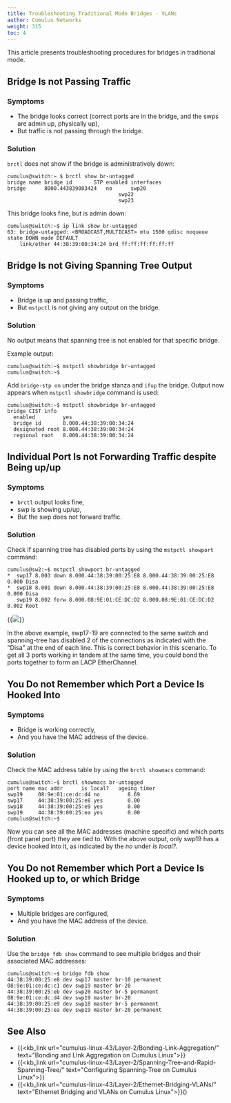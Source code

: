 ```yaml
---
title: Troubleshooting Traditional Mode Bridges - VLANs
author: Cumulus Networks
weight: 315
toc: 4
---
```


This article presents troubleshooting procedures for bridges in traditional mode.

## Bridge Is not Passing Traffic

### Symptoms

- The bridge looks correct (correct ports are in the bridge, and the swps are admin up, physically up),
- But traffic is not passing through the bridge.

### Solution

`brctl` does not show if the bridge is administratively down:

    cumulus@switch:~ $ brctl show br-untagged
    bridge name bridge id       STP enabled interfaces
    bridge      8000.443839003424   no      swp20
                                        swp22
                                        swp23

This bridge looks fine, but is admin down:

    cumulus@switch:~$ ip link show br-untagged
    63: bridge-untagged: <BROADCAST,MULTICAST> mtu 1500 qdisc noqueue state DOWN mode DEFAULT
        link/ether 44:38:39:00:34:24 brd ff:ff:ff:ff:ff:ff

## Bridge Is not Giving Spanning Tree Output

### Symptoms

- Bridge is up and passing traffic,
- But `mstpctl` is not giving any output on the bridge.

### Solution

No output means that spanning tree is not enabled for that specific bridge.

Example output:

    cumulus@switch:~$ mstpctl showbridge br-untagged
    cumulus@switch:~$

Add `bridge-stp on` under the bridge stanza and `ifup` the bridge. Output now appears when `mstpctl showbridge` command is used:

    cumulus@switch:~$ mstpctl showbridge br-untagged
    bridge CIST info
      enabled         yes
      bridge id       8.000.44:38:39:00:34:24
      designated root 8.000.44:38:39:00:34:24
      regional root   8.000.44:38:39:00:34:24

## Individual Port Is not Forwarding Traffic despite Being up/up

### Symptoms

- `brctl` output looks fine,
- swp is showing up/up,
- But the swp does not forward traffic.

### Solution

Check if spanning tree has disabled ports by using the `mstpctl showport` command:

    cumulus@sw2:~$ mstpctl showport br-untagged
    *  swp17 8.003 down 8.000.44:38:39:00:25:E8 8.000.44:38:39:00:25:E8 0.000 Disa
    *  swp18 8.001 down 8.000.44:38:39:00:25:E8 8.000.44:38:39:00:25:E8 0.000 Disa
       swp19 8.002 forw 8.000.08:9E:01:CE:DC:D2 8.000.08:9E:01:CE:DC:D2 8.002 Root

{{<img src="/images/knowledge-base/tshoot-trad-mode-bridge.png">}}

In the above example, swp17-19 are connected to the same switch and spanning-tree has disabled 2 of the connections as indicated with the "Disa" at the end of each line. This is correct behavior in this scenario. To get all 3 ports working in tandem at the same time, you could bond the ports together to form an LACP EtherChannel.

## You Do not Remember which Port a Device Is Hooked Into

### Symptoms

- Bridge is working correctly,
- And you have the MAC address of the device.

### Solution

Check the MAC address table by using the `brctl showmacs` command:

    cumulus@switch:~$ brctl showmacs br-untagged
    port name mac addr      is local?   ageing timer
    swp19     08:9e:01:ce:dc:d4 no         8.69
    swp17     44:38:39:00:25:e8 yes        0.00
    swp18     44:38:39:00:25:e9 yes        0.00
    swp19     44:38:39:00:25:ea yes        0.00
    cumulus@switch:~$

Now you can see all the MAC addresses (machine specific) and which ports (front panel port) they are tied to. With the above output, only swp19 has a device hooked into it, as indicated by the *no* under *is local?*.

## You Do not Remember which Port a Device Is Hooked up to, or which Bridge

### Symptoms

- Multiple bridges are configured,
- And you have the MAC address of the device.

### Solution

Use the `bridge fdb show` command to see multiple bridges and their associated MAC addresses:

    cumulus@switch:~$ bridge fdb show
    44:38:39:00:25:e8 dev swp17 master br-10 permanent
    08:9e:01:ce:dc:c1 dev swp19 master br-20
    44:38:39:00:25:eb dev swp20 master br-5 permanent
    08:9e:01:ce:dc:d4 dev swp19 master br-20
    44:38:39:00:25:e9 dev swp18 master br-5 permanent
    44:38:39:00:25:ea dev swp19 master br-20 permanent

## See Also

- {{<kb_link url="cumulus-linux-43/Layer-2/Bonding-Link-Aggregation/" text="Bonding and Link Aggregation on Cumulus Linux">}}
- {{<kb_link url="cumulus-linux-43/Layer-2/Spanning-Tree-and-Rapid-Spanning-Tree/" text="Configuring Spanning-Tree on Cumulus Linux">}}
- {{<kb_link url="cumulus-linux-43/Layer-2/Ethernet-Bridging-VLANs/" text="Ethernet Bridging and VLANs on Cumulus Linux">}}()
